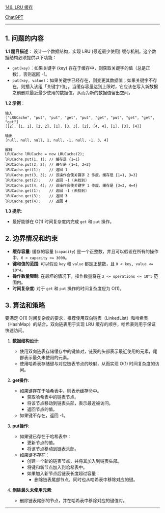[146. LRU 缓存](https://leetcode.cn/problems/lru-cache)

[ChatGPT](https://chat.openai.com/share/98a406c5-d978-443b-8d4a-b6bc0400e05d)

---

## 1. 问题的内容
**1.1 题目描述**：
设计一个数据结构，实现 LRU (最近最少使用) 缓存机制。这个数据结构必须提供以下功能：

- `get(key)`：如果关键字 (key) 存在于缓存中，则获取关键字的值（总是正数），否则返回 -1。
- `put(key, value)`：如果关键字已经存在，则变更其数据值；如果关键字不存在，则插入该组「关键字/值」。当缓存容量达到上限时，它应该在写入新数据之前删除最近最少使用的数据值，从而为新的数据值留出空间。

**1.2 示例**：
```
输入
["LRUCache", "put", "put", "get", "put", "get", "put", "get", "get", "get"]
[[2], [1, 1], [2, 2], [1], [3, 3], [2], [4, 4], [1], [3], [4]]

输出
[null, null, null, 1, null, -1, null, -1, 3, 4]

解释
LRUCache lRUCache = new LRUCache(2);
lRUCache.put(1, 1); // 缓存是 {1=1}
lRUCache.put(2, 2); // 缓存是 {1=1, 2=2}
lRUCache.get(1);    // 返回 1
lRUCache.put(3, 3); // 该操作会使关键字 2 作废，缓存是 {1=1, 3=3}
lRUCache.get(2);    // 返回 -1 (未找到)
lRUCache.put(4, 4); // 该操作会使关键字 1 作废，缓存是 {3=3, 4=4}
lRUCache.get(1);    // 返回 -1 (未找到)
lRUCache.get(3);    // 返回 3
lRUCache.get(4);    // 返回 4
```


**1.3 提示**:
- 最好能够在 O(1) 时间复杂度内完成 `get` 和 `put` 操作。

## 2. 边界情况和约束
- **缓存容量**: 缓存的容量 (`capacity`) 是一个正整数，并且可以假设在所有的操作中，`0 < capacity <= 3000`。
- **键和值的范围**: 可以假设 `key` 和 `value` 都是正整数，且 `0 < key, value <= 10^4`。
- **操作数量限制**: 在最坏的情况下，操作数量将在 `2 <= operations <= 10^5` 范围内。
- **时间复杂度**: 对于 `get` 和 `put` 操作的时间复杂度应为 O(1)。

## 3. 算法和策略
要满足 O(1) 时间复杂度的要求，推荐使用双向链表（LinkedList）和哈希表（HashMap）的结合。双向链表用于实现 LRU 缓存的顺序，哈希表则用于保证快速访问。

1. **数据结构设计**:
   - 使用双向链表存储缓存中的键值对，链表的头部表示最近使用的元素，尾部表示最久未使用的元素。
   - 使用哈希表存储键与对应链表节点的映射，从而实现 O(1) 时间复杂度的访问。

2. **get操作**:
   - 如果键存在于哈希表中，则表示缓存命中。
     - 获取哈希表中的链表节点。
     - 将该节点移动到链表头部，表示最近被访问。
     - 返回节点的值。
   - 如果键不存在，返回 -1。

3. **put操作**:
   - 如果键已存在于哈希表中：
     - 更新节点的值。
     - 将该节点移动到链表头部。
   - 如果键不存在：
     - 创建一个新的链表节点，并将其加入到链表头部。
     - 将键和新节点加入到哈希表中。
     - 如果加入新节点后链表长度超过容量：
       - 删除链表尾部节点，同时也从哈希表中移除对应的键。

4. **删除最久未使用元素**:
   - 删除链表尾部的节点，并在哈希表中移除对应的键值对。

---
